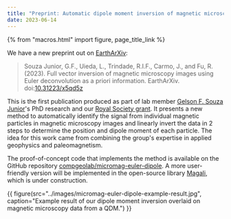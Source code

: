 ```yaml
---
title: "Preprint: Automatic dipole moment inversion of magnetic microscopy images"
date: 2023-06-14
---
```


{% from "macros.html" import figure, page_title_link %}

We have a new preprint out on [EarthArXiv](https://eartharxiv.org/):

> Souza Junior, G.F., Uieda, L., Trindade, R.I.F., Carmo, J., and Fu, R.
> (2023). Full vector inversion of magnetic microscopy images using Euler
> deconvolution as a priori information. EarthArXiv.
> doi:[10.31223/x5qd5z](https://doi.org/10.31223/x5qd5z)

This is the first publication produced as part of lab member
[Gelson F. Souza Junior](../team#Souza-junior)'s PhD research
and our [Royal Society grant](rsoc-mag-microscopy-2022.html).
It presents a new method to automatically identify the signal from individual
magnetic particles in magnetic microscopy images and linearly invert the data
in 2 steps to determine the position and dipole moment of each particle.
The idea for this work came from combining the group's expertise in applied
geophysics and paleomagnetism.

The proof-of-concept code that implements the method is available on the
GitHub repository [compgeolab/micromag-euler-dipole](https://github.com/compgeolab/micromag-euler-dipole).
A more user-friendly version will be implemented in the open-source library
[Magali](https://github.com/compgeolab/magali), which is under construction.

{{ figure(src="../images/micromag-euler-dipole-example-result.jpg", caption="Example result of our dipole moment inversion overlaid on magnetic microscopy data from a QDM.") }}

